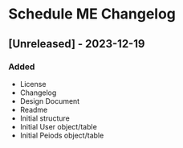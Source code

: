 # Schedule ME Changelog

## [Unreleased] - 2023-12-19

### Added

- License
- Changelog
- Design Document
- Readme
- Initial structure
- Initial User object/table
- Initial Peiods object/table